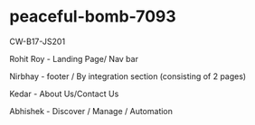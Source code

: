 # peaceful-bomb-7093
CW-B17-JS201

Rohit Roy - Landing Page/ Nav bar

Nirbhay - footer / By integration section (consisting of 2 pages)

Kedar - About Us/Contact Us

Abhishek - Discover / Manage / Automation

